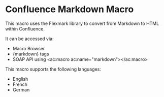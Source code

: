Confluence Markdown Macro
========================

This macro uses the Flexmark library to convert from Markdown to HTML within Confluence.

It can be accessed via:

*   Macro Browser
*   {markdown} tags
*   SOAP API using <ac:macro ac:name="markdown"></ac:macro>

This macro supports the following languages:

*   English
*   French
*   German
